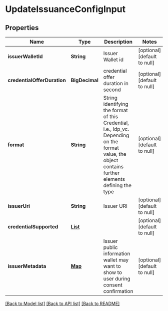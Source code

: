 # UpdateIssuanceConfigInput

## Properties

| Name                        | Type                                                               | Description                                                                                                                                           | Notes                        |
| --------------------------- | ------------------------------------------------------------------ | ----------------------------------------------------------------------------------------------------------------------------------------------------- | ---------------------------- |
| **issuerWalletId**          | **String**                                                         | Issuer Wallet id                                                                                                                                      | [optional] [default to null] |
| **credentialOfferDuration** | **BigDecimal**                                                     | credential offer duration in second                                                                                                                   | [optional] [default to null] |
| **format**                  | **String**                                                         | String identifying the format of this Credential, i.e., ldp_vc. Depending on the format value, the object contains further elements defining the type | [optional] [default to null] |
| **issuerUri**               | **String**                                                         | Issuer URI                                                                                                                                            | [optional] [default to null] |
| **credentialSupported**     | [**List**](CreateIssuanceConfigInput_credentialSupported_inner.md) |                                                                                                                                                       | [optional] [default to null] |
| **issuerMetadata**          | [**Map**](AnyType.md)                                              | Issuer public information wallet may want to show to user during consent confirmation                                                                 | [optional] [default to null] |

[[Back to Model list]](../README.md#documentation-for-models) [[Back to API list]](../README.md#documentation-for-api-endpoints) [[Back to README]](../README.md)
